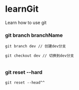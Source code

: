 # learnGit
Learn how to use git

### git branch branchName
```
git branch dev // 创建dev分支

git checkout dev // 切换到dev分支


```

### git reset --hard
```
git reset --head^^
```
